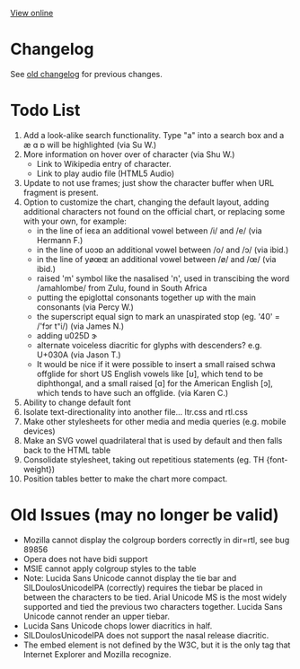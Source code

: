 [View online](http://weston.ruter.net/projects/ipa-chart/view/)

Changelog
=========

See [old changelog](http://weston.ruter.net/projects/ipa-chart/#changelog) for previous changes.

Todo List
=========

1. Add a look-alike search functionality. Type "a" into a search box and a æ ɑ ɒ will be highlighted (via Su W.)
2. More information on hover over of character (via Shu W.)
   - Link to Wikipedia entry of character.
   - Link to play audio file (HTML5 Audio)
3. Update to not use frames; just show the character buffer when URL fragment is present.
4. Option to customize the chart, changing the default layout, adding additional characters not found on the official chart, or replacing some with your own, for example:
   - in the line of ieɛa an additional vowel between /i/ and /e/  (via Hermann F.)
   - in the line of uoɔɒ an additional vowel between /o/ and /ɔ/  (via ibid.)
   - in the line of yøœɶ an additional vowel between /ø/ and /œ/  (via ibid.)
   - raised 'm' symbol like the nasalised 'n', used in transcibing the word /amahlombe/ from Zulu, found in South Africa
   - putting the epiglottal consonants together up with the main consonants (via Percy W.)
   - the superscript equal sign to mark an unaspirated stop (eg. '40' = /'fɔr t⁼i/) (via James N.)
   - adding u025D ɝ
   - alternate voiceless diacritic for glyphs with descenders? e.g. U+030A (via Jason T.)
   - It would be nice if it were possible to insert a small raised schwa offglide for short US English vowels like [ʊ], which tend to be diphthongal, and a small raised [ɑ] for the American English [ɔ], which tends to have such an offglide. (via Karen C.)
5. Ability to change default font
6. Isolate text-directionality into another file... ltr.css and rtl.css
7. Make other stylesheets for other media and media queries (e.g. mobile devices)
8. Make an SVG vowel quadrilateral that is used by default and then falls back to the HTML table
9. Consolidate stylesheet, taking out repetitious statements (eg. TH {font-weight})
10. Position tables better to make the chart more compact.

Old Issues (may no longer be valid)
===================================

 - Mozilla cannot display the colgroup borders correctly in dir=rtl, see bug 89856
 - Opera does not have bidi support
 - MSIE cannot apply colgroup styles to the table
 - Note: Lucida Sans Unicode cannot display the tie bar and SILDoulosUnicodeIPA (correctly) requires the tiebar be placed in between the characters to be tied. Arial Unicode MS is the most widely supported and tied the previous two characters together. Lucida Sans Unicode cannot render an upper tiebar.
 - Lucida Sans Unicode chops lower diacritics in half.
 - SILDoulosUnicodeIPA does not support the nasal release diacritic.
 - The embed element is not defined by the W3C, but it is the only tag that Internet Explorer and Mozilla recognize.